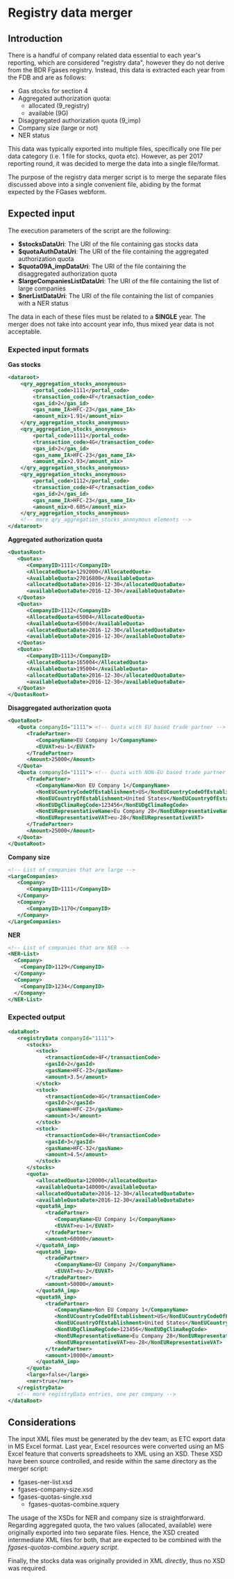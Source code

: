 # Registry data merger

## Introduction

There is a handful of company related data essential to each year's reporting, which are considered "registry data", however they do not derive from the BDR Fgases registry. Instead, this data is extracted each year from the FDB and are as follows:
- Gas stocks for section 4
- Aggregated authorization quota:
    -  allocated (9_registry)
    -  available (9G)
- Disaggregated authorization quota (9_imp)
- Company size (large or not)
- NER status

This data was typically exported into multiple files, specifically one file per data category (i.e. 1 file for stocks, quota etc). However, as per 2017 reporting round, it was decided to merge the data into a single file/format.

The purpose of the registry data merger script is to merge the separate files discussed above into a single convenient file, abiding by the format expected by the FGases webform.

## Expected input

The execution parameters of the script are the following:
- **$stocksDataUri**: The URI of the file containing gas stocks data
- **$quotaAuthDataUri**: The URI of the file containing the aggregated authorization quota
- **$quota09A_impDataUri**: The URI of the file containing the disaggregated authorization quota
- **$largeCompaniesListDataUri**: The URI of the file containing the list of large companies
- **$nerListDataUri**: The URI of the file containing the list of companies with a NER status

The data in each of these files must be related to a **SINGLE** year. The merger does not take into account year info, thus mixed year data is not acceptable.

### Expected input formats

**Gas stocks**
```xml
<dataroot>
    <qry_aggregation_stocks_anonymous>
        <portal_code>1111</portal_code>
        <transaction_code>4F</transaction_code>
        <gas_id>2</gas_id>
        <gas_name_IA>HFC-23</gas_name_IA>
        <amount_mix>1.91</amount_mix>
    </qry_aggregation_stocks_anonymous>
    <qry_aggregation_stocks_anonymous>
        <portal_code>1111</portal_code>
        <transaction_code>4G</transaction_code>
        <gas_id>2</gas_id>
        <gas_name_IA>HFC-23</gas_name_IA>
        <amount_mix>2.93</amount_mix>
    </qry_aggregation_stocks_anonymous>
    <qry_aggregation_stocks_anonymous>
        <portal_code>1112</portal_code>
        <transaction_code>4F</transaction_code>
        <gas_id>2</gas_id>
        <gas_name_IA>HFC-23</gas_name_IA>
        <amount_mix>0.605</amount_mix>
    </qry_aggregation_stocks_anonymous>
    <!-- more qry_aggregation_stocks_anonymous elements -->
</dataroot>
```

**Aggregated authorization quota**
```xml
<QuotasRoot>
   <Quotas>
      <CompanyID>1111</CompanyID>
      <AllocatedQuota>1292000</AllocatedQuota>
      <AvailableQuota>27016800</AvailableQuota>
      <allocatedQuotaDate>2016-12-30</allocatedQuotaDate>
      <availableQuotaDate>2016-12-30</availableQuotaDate>
   </Quotas>
   <Quotas>
      <CompanyID>1112</CompanyID>
      <AllocatedQuota>65004</AllocatedQuota>
      <AvailableQuota>65004</AvailableQuota>
      <allocatedQuotaDate>2016-12-30</allocatedQuotaDate>
      <availableQuotaDate>2016-12-30</availableQuotaDate>
   </Quotas>
   <Quotas>
      <CompanyID>1113</CompanyID>
      <AllocatedQuota>165004</AllocatedQuota>
      <AvailableQuota>195004</AvailableQuota> 
      <allocatedQuotaDate>2016-12-30</allocatedQuotaDate>
      <availableQuotaDate>2016-12-30</availableQuotaDate>
   </Quotas>
</QuotasRoot>
```

**Disaggregated authorization quota**

```xml
<QuotaRoot>
   <Quota companyId="1111"> <!-- Quota with EU based trade partner -->
      <TradePartner>
         <CompanyName>EU Company 1</CompanyName>
         <EUVAT>eu-1</EUVAT>
      </TradePartner>
      <Amount>25000</Amount>
   </Quota>
   <Quota companyId="1111"> <!-- Quota with NON-EU based trade partner -->
      <TradePartner>
         <CompanyName>Non EU Company 1</CompanyName>
         <NonEUCountryCodeOfEstablishment>US</NonEUCountryCodeOfEstablishment>
         <NonEUCountryOfEstablishment>United States</NonEUCountryOfEstablishment>
         <NonEUDgClimaRegCode>123456</NonEUDgClimaRegCode>
         <NonEURepresentativeName>Eu Company 28</NonEURepresentativeName>
         <NonEURepresentativeVAT>eu-28</NonEURepresentativeVAT>
      </TradePartner>
      <Amount>25000</Amount>
   </Quota>
</QuotaRoot>
```

**Company size**
```xml
<!-- List of companies that are large -->
<LargeCompanies>
   <Company>
      <CompanyID>1111</CompanyID>
   </Company>
   <Company>
      <CompanyID>1170</CompanyID>
   </Company>
</LargeCompanies>
```

**NER**
```xml
<!-- List of companies that are NER -->
<NER-List>
  <Company>
    <CompanyID>1129</CompanyID>
  </Company>
  <Company>
    <CompanyID>1234</CompanyID>
  </Company>
</NER-List>
```

### Expected output
```xml
<dataRoot>
   <registryData companyId="1111">
      <stocks>
         <stock>
            <transactionCode>4F</transactionCode>
            <gasId>2</gasId>
            <gasName>HFC-23</gasName>
            <amount>3.5</amount>
         </stock>
         <stock>
            <transactionCode>4G</transactionCode>
            <gasId>2</gasId>
            <gasName>HFC-23</gasName>
            <amount>3</amount>
         </stock>
         <stock>
            <transactionCode>4H</transactionCode>
            <gasId>3</gasId>
            <gasName>HFC-32</gasName>
            <amount>4.5</amount>
         </stock>
      </stocks>
      <quota>
         <allocatedQuota>120000</allocatedQuota>
         <availableQuota>140000</availableQuota>
         <allocatedQuotaDate>2016-12-30</allocatedQuotaDate>
         <availableQuotaDate>2016-12-30</availableQuotaDate>
         <quota9A_imp>
            <tradePartner>
               <CompanyName>EU Company 1</CompanyName>
               <EUVAT>eu-1</EUVAT>
            </tradePartner>
            <amount>60000</amount>
         </quota9A_imp>
         <quota9A_imp>
            <tradePartner>
               <CompanyName>EU Company 2</CompanyName>
               <EUVAT>eu-2</EUVAT>
            </tradePartner>
            <amount>50000</amount>
         </quota9A_imp>
         <quota9A_imp>
            <tradePartner>
               <CompanyName>Non EU Company 1</CompanyName>
               <NonEUCountryCodeOfEstablishment>US</NonEUCountryCodeOfEstablishment>
               <NonEUCountryOfEstablishment>United States</NonEUCountryOfEstablishment>
               <NonEUDgClimaRegCode>123456</NonEUDgClimaRegCode>
               <NonEURepresentativeName>Eu Company 28</NonEURepresentativeName>
               <NonEURepresentativeVAT>eu-28</NonEURepresentativeVAT>
            </tradePartner>
            <amount>10000</amount>
         </quota9A_imp>
      </quota>
      <large>false</large>
      <ner>true</ner>
   </registryData>
   <!-- more registryData entries, one per company -->
</dataRoot>
```

## Considerations

The input XML files must be generated by the dev team, as ETC export data in MS Excel format. Last year, Excel resources were converted using an MS Excel feature that converts spreadsheets to XML using an XSD. These XSD have been source controlled, and reside within the same directory as the merger script:
- fgases-ner-list.xsd
- fgases-company-size.xsd
- fgases-quotas-single.xsd
  - fgases-quotas-combine.xquery

The usage of the XSDs for NER and company size is straightforward. Regarding aggregated quota, the two values (allocated, available) were originally exported into two separate files. Hence, the XSD created intermediate XML files for both, that are expected to be combined with the _fgases-quotas-combine.xquery script_.

Finally, the stocks data was originally provided in XML *directly*, thus no XSD was required.
